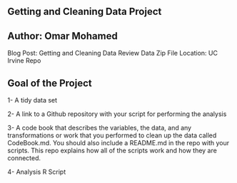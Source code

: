 ## Getting and Cleaning Data Project
## Author: Omar Mohamed 

Blog Post: Getting and Cleaning Data Review 
Data Zip File Location: UC Irvine Repo

## Goal of the Project

1- A tidy data set

2- A link to a Github repository with your script for performing the analysis

3- A code book that describes the variables, the data, and any transformations or work that you performed
to clean up the data called CodeBook.md. You should also include a README.md in the repo with your scripts. This repo explains how all of the scripts work and how they are connected.

4- Analysis R Script